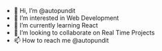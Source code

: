 - 👋 Hi, I’m @autopundit
- 👀 I’m interested in Web Development
- 🌱 I’m currently learning React
- 💞️ I’m looking to collaborate on Real Time Projects
- 📫 How to reach me @autopundit

<!---
autopundit/autopundit is a ✨ special ✨ repository because its `README.md` (this file) appears on your GitHub profile.
You can click the Preview link to take a look at your changes.
--->
